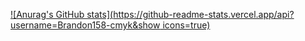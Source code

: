 [![Anurag's GitHub stats](https://github-readme-stats.vercel.app/api?username=Brandon158-cmyk&show icons=true)](https://github.com/Brandon158-cmyk/github-readme-stats)
